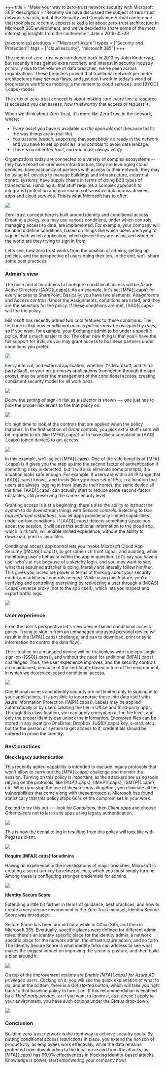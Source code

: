 +++
title = "Make your way to zero-trust network security with Microsoft 365"
description = "Recently we have discussed the subject of zero-trust network security, but at the Security and Compliance Virtual conference that took place recently, experts talked a lot about zero-trust architecture in Microsoft 365 environment, and we’ve decided to share some of the most interesting insights from the conference."
date = 2019-05-29

[taxonomies]
products = ["Microsoft Azure"]
types = ["Security and Protection"]
tags = ["cloud security", "microsoft 365"]
+++

The notion of zero-trust was introduced back in 2010 by John Kindervag,
but recently it has gained extra notoriety and interest in security
industry primarily due to the volume of data breaches, we've seen across
organizations. These breaches proved that traditional network perimeter
architectures have serious flaws, and just don't work in today's world
of progressive workforce mobility, a movement to cloud services, and
[BYOD]{.caps} model.

The crux of zero-trust concept is about making sure every time a
resource is accessed you can assess, how trustworthy that access or
request is.

When we think about Zero Trust, it's more like Zero Trust in the
network, where:

-   *Every asset* you have is available *on the open internet* (because
    that's the way things are in real life).
-   You *assume breach*, supposing that somebody's already in the
    network and you have to set up policies, and controls to avoid data
    leakage.
-   There's *no inherited trust*, and you must *always verify*.

Organizations today are connected to a variety of complex ecosystems --
they have broad on-premises infrastructure, they are leveraging cloud
services, have vast array of partners with access to their network, they
may be using IoT devices to manage buildings and infrastructure,
industrial control systems, have supply chains in terms of doing B2B
types of transactions. Handling all that stuff requires a complex
approach to integrated protection and governance of sensitive data
across devices, apps and cloud services. This is what Microsoft has to
offer:

![](https://o365hq.com/images/345.png)

Zero-trust concept here is built around identity and conditional access.
Creating a policy, you may use various conditions, under which controls,
managing access to data, are implemented. For example, your company will
be able to define conditions, based on things like which users are
trying to sign in, with which application, which device they are using,
and wherein the world are they trying to sign in from.

Let's see, how zero trust works from the position of admins, setting up
policies, and the perspective of users doing their job. In the end,
we'll share some best practices.

### Admin's view

The main portal for admins to configure conditional access will be Azure
Active Directory ([AAD]{.caps}). As an example, let's set [MFA]{.caps}
for every access to SharePoint. Basically, you have two elements:
*Assignments* and *Access controls*. Under the Assignments, conditions
are listed, and they are the selectors for the policy. If these
conditions are met, [AAD]{.caps} will fire the policy.

Microsoft has recently added two cool features to these conditions. The
first one is that now *conditional access policies may be assigned by
roles*, so if you want, for example, your Exchange admin to be under a
specific policy, that's much easier to do. The other new thing is that
you'll have the full support for B2B, as you may grant access to
business partners under conditions you prefer.

![](https://o365hq.com/images/340.png)

Every internal, and external application, whether it's Microsoft, and
third-party SaaS, or your on-premises applications (connected through
the app proxy), may be under the management of the conditional access,
creating consistent security model for all workloads.

![](https://o365hq.com/images/346.png)

Below the setting of sign-in risk as a selector is shown --- one just
has to pick the proper risk levels to fire that policy on.

![](https://o365hq.com/images/338.png)

It's high time to look at the controls that are applied when the policy
matches. In the first section of *Grant* controls, you pick extra stuff
users will be required to do (like [MFA]{.caps}) or to have (like a
complaint or [AAD]{.caps} joined device) to get access.

![](https://o365hq.com/images/339.png)

In this example, we'll select [MFA]{.caps}. One of the side benefits of
[MFA]{.caps} is it gives you the step up into the second factor of
authentication if something risky is detected, but it will also
eliminate some prompts, if a situation looks safe enough. For example,
if users are within an IP range that [AAD]{.caps} knows, and trusts
(like your own set of IPs), in a location that users are always logging
in from (maybe their home), the same device all the time, [AAD]{.caps}
can actually start to reduce some second-factor obstacles, still
preserving the same security level.

Granting access is just a beginning, there's also the ability to
instruct the system to do downstream things with *Session controls*.
Selecting to *Use app enforced restrictions*, you let apps provide only
limited capabilities under certain conditions. If [AAD]{.caps} detects
something suspicious about the session, it will pass this additional
information to the cloud app, which in its turn, will enable limited
experience, without the ability to download, print or sync files.

Conditional access app control lets you invoke Microsoft Cloud App
Security ([MCAS]{.caps}), to get some rich front signal, and auditing,
while monitoring user's behavior within the app in question. Let's say
you have a user who's at risk because of a sketchy login, and you may
want to see, what that assumed attacker is doing, literally and
laterally follow him/her. This gives you incredible power in terms of
thinking about your security model and additional controls needed. While
using this feature, you're verifying and controlling everything by
redirecting a user through a [MCAS]{.caps} reverse proxy (not to the app
itself), which lets you inspect and export traffic logs.

![](https://o365hq.com/images/343.png)

### User experience

From the user's perspective let's view device-based conditional access
policy. Trying to sign in from an unmanaged untrusted personal device
will result in the [MFA]{.caps} challenge, and ban to download, print or
sync information (to control the data flow).

The situation on a managed device will be frictionless with true app
single sign-on ([SSO]{.caps}), and without the need for additional
[MFA]{.caps} challenges. Thus, the user experience improves, and the
security controls are maintained, because of the certificate-based
nature of the environment, in which we do device-based conditional
access.

![](https://o365hq.com/images/349.png)

Conditional access and identity security are not limited only to signing
in to your applications. It is possible to incorporate these into data
itself with Azure Information Protection ([AIP]{.caps}). Labels may be
applied automatically or by users creating the file in Office and
third-party apps. Through this classification, you can apply encryption
at the file level, and only the proper identity can unlock the
information. Encrypted files can be stored in any location (OneDrive,
Dropbox, [USB]{.caps} key, e-mail, etc.), but for the person or system
to get access to it, credentials should be entered to prove the
identity.

### Best practices

**Block legacy authentication**

This recently added capability is intended to exclude legacy protocols
that won't allow to carry out the [MFA]{.caps} challenge and monitor the
session. Turning on this policy is important, as the attackers are using
tools relying on the protocols, like [POP]{.caps}, [IMAP]{.caps},
[SMTP]{.caps}, etc. When you stop the use of these clients altogether,
you eliminate all the vulnerabilities that come along with these
protocols. Microsoft has found statistically that this policy stops 66%
of the compromises in your work.

Excited to try this out --- look for *Conditions*, then *Client apps*
and choose *Other clients* not to let in any apps using legacy
authentication.

![](https://o365hq.com/images/341.png)

This is how the denial to log in resulting from this policy will look
like with Pegasus client.

![](https://o365hq.com/images/348.png)

**Require [MFA]{.caps} for admins**

Having an experience in the investigations of major breaches, Microsoft
is creating a set of turnkey baseline policies, which you must simply
turn on. Among these is configuring stronger credentials for admins.

![](https://o365hq.com/images/344.png)

**Identity Secure Score**

Extending a little bit farther in terms of guidance, best practices, and
how to create a very secure environment in the Zero Trust mindset,
Identity Secure Score was introduced.

Secure Score has been around for a while in Office 365, and then in
Microsoft 365. Eventually, specific places were defined for different
admin roles: there's an identity specific place for the identity admin,
a network specific place for the network admin, the infrastructure
admin, and so forth. The Identity Secure Score is what identity folks
can address to see what makes the biggest impact on improving the
security posture, and then build a plan around it.

![](https://o365hq.com/images/347.png)

On top of the *Improvement actions* are *Enable [MFA]{.caps} for Azure
AD privileged users*. Clicking on it, you will see the quick explanation
of what to do, and at the bottom, there is a *Get started* button, which
will take you right back to that baseline policy to turn it on. If this
recommendation is enabled by a *Third-party product*, or if you want to
*Ignore it*, as it doesn't apply to your environment, you have such
options under the *Status* drop-down.

![](https://o365hq.com/images/337.png)

### Conclusion

Building zero-trust network is the right way to achieve security goals.
By putting conditional access restrictions in place, you extend the
horizon of productivity, as employees work effectively, while the data
remains protected from downloading to the local drive and from the
attacks, as [MFA]{.caps} has 99.9% effectiveness in blocking
identity-based attacks. Knowledge is power, start empowering your
company now!